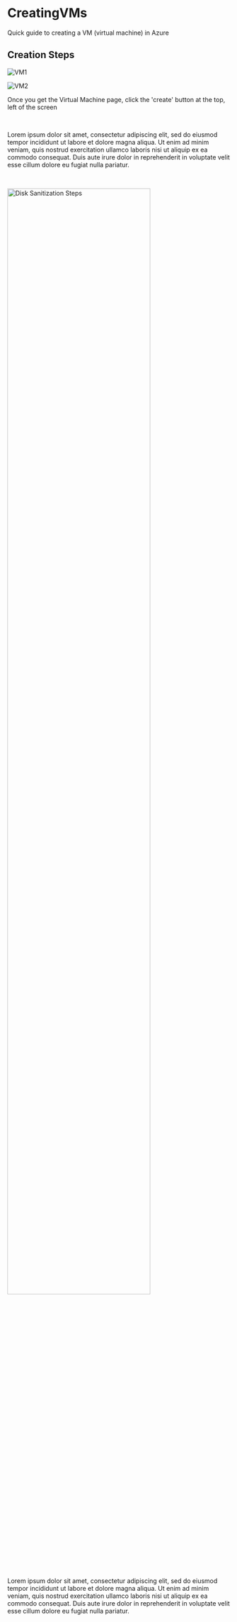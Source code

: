 # CreatingVMs
Quick guide to creating a VM (virtual machine) in Azure

<h2>Creation Steps</h2>

![VM1](https://github.com/user-attachments/assets/4f60659c-3467-4cc2-968a-057be4794dec)

![VM2](https://github.com/user-attachments/assets/8f63e7d0-d4a2-460b-9a55-d478697b3ead)


<p>
Once you get the Virtual Machine page, click the 'create' button at the top, left of the screen
</p>
<br />

<p>
</p>
<p>
Lorem ipsum dolor sit amet, consectetur adipiscing elit, sed do eiusmod tempor incididunt ut labore et dolore magna aliqua. Ut enim ad minim veniam, quis nostrud exercitation ullamco laboris nisi ut aliquip ex ea commodo consequat. Duis aute irure dolor in reprehenderit in voluptate velit esse cillum dolore eu fugiat nulla pariatur.
</p>
<br />

<p>
<img src="https://i.imgur.com/DJmEXEB.png" height="80%" width="80%" alt="Disk Sanitization Steps"/>
</p>
<p>
Lorem ipsum dolor sit amet, consectetur adipiscing elit, sed do eiusmod tempor incididunt ut labore et dolore magna aliqua. Ut enim ad minim veniam, quis nostrud exercitation ullamco laboris nisi ut aliquip ex ea commodo consequat. Duis aute irure dolor in reprehenderit in voluptate velit esse cillum dolore eu fugiat nulla pariatur.
</p>
<br />
